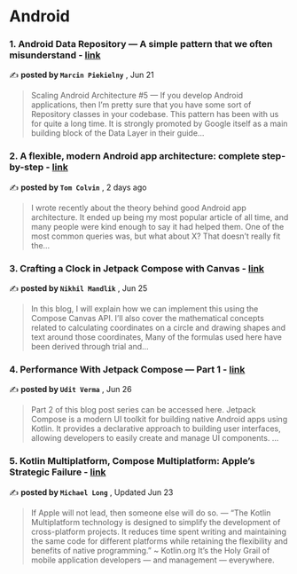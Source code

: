 
<h1>Android</h1>
<h3>1. Android Data Repository — A simple pattern that we often misunderstand - <a href=https://medium.com/itnext/android-data-repository-a-simple-pattern-that-we-often-misunderstand-6a6fb13b5a81?source=tag_page---------0-85--------------------d6aa110c_9d02_4a2f_bc4d_a7136ba5bebf-------17 target="_blank" rel="noopener noreferrer">link</a></h3>

✍️ **posted by `Marcin Piekielny`** , <date>Jun 21</date>

<blockquote>Scaling Android Architecture #5 —  If you develop Android applications, then I’m pretty sure that you have some sort of Repository classes in your codebase. This pattern has been with us for quite a long time. It is strongly promoted by Google itself as a main building block of the Data Layer in their guide…</blockquote>

<h3>2. A flexible, modern Android app architecture: complete step-by-step - <a href=https://medium.com/proandroiddev/a-flexible-modern-android-app-architecture-complete-step-by-step-d76901e29993?source=tag_page---------1-85--------------------d6aa110c_9d02_4a2f_bc4d_a7136ba5bebf-------17 target="_blank" rel="noopener noreferrer">link</a></h3>

✍️ **posted by `Tom Colvin`** , <date>2 days ago</date>

<blockquote>I wrote recently about the theory behind good Android app architecture. It ended up being my most popular article of all time, and many people were kind enough to say it had helped them. One of the most common queries was, but what about X? That doesn’t really fit the…</blockquote>

<h3>3. Crafting a Clock in Jetpack Compose with Canvas - <a href=https://medium.com/proandroiddev/crafting-a-clock-with-canvas-9b1ad430da72?source=tag_page---------2-85--------------------d6aa110c_9d02_4a2f_bc4d_a7136ba5bebf-------17 target="_blank" rel="noopener noreferrer">link</a></h3>

✍️ **posted by `Nikhil Mandlik`** , <date>Jun 25</date>

<blockquote>In this blog, I will explain how we can implement this using the Compose Canvas API. I’ll also cover the mathematical concepts related to calculating coordinates on a circle and drawing shapes and text around those coordinates, Many of the formulas used here have been derived through trial and…</blockquote>

<h3>4. Performance With Jetpack Compose — Part 1 - <a href=https://medium.com/proandroiddev/performance-with-jetpack-compose-part-1-4867882949e7?source=tag_page---------3-85--------------------d6aa110c_9d02_4a2f_bc4d_a7136ba5bebf-------17 target="_blank" rel="noopener noreferrer">link</a></h3>

✍️ **posted by `Udit Verma`** , <date>Jun 26</date>

<blockquote>Part 2 of this blog post series can be accessed here. Jetpack Compose is a modern UI toolkit for building native Android apps using Kotlin. It provides a declarative approach to building user interfaces, allowing developers to easily create and manage UI components. …</blockquote>

<h3>5. Kotlin Multiplatform, Compose Multiplatform: Apple’s Strategic Failure - <a href=https://medium.com/better-programming/kmp-cm-apples-strategic-failure-cb758c24f824?source=tag_page---------4-85--------------------d6aa110c_9d02_4a2f_bc4d_a7136ba5bebf-------17 target="_blank" rel="noopener noreferrer">link</a></h3>

✍️ **posted by `Michael Long`** , <date>Updated Jun 23</date>

<blockquote>If Apple will not lead, then someone else will do so. —  “The Kotlin Multiplatform technology is designed to simplify the development of cross-platform projects. It reduces time spent writing and maintaining the same code for different platforms while retaining the flexibility and benefits of native programming.” ~ Kotlin.org It’s the Holy Grail of mobile application developers — and management — everywhere.</blockquote>

